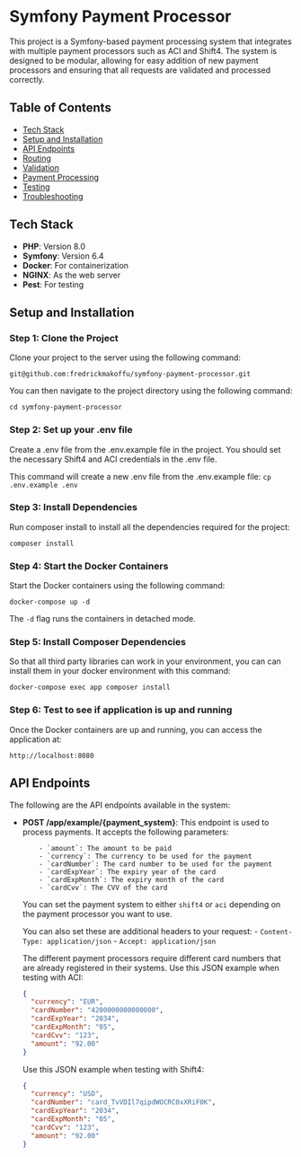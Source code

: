 # Symfony Payment Processor

This project is a Symfony-based payment processing system that integrates with multiple payment processors such as ACI and Shift4. The system is designed to be modular, allowing for easy addition of new payment processors and ensuring that all requests are validated and processed correctly.

## Table of Contents
- [Tech Stack](#tech-stack)
- [Setup and Installation](#setup-and-installation)
- [API Endpoints](#api-endpoints)
- [Routing](#routing)
- [Validation](#validation)
- [Payment Processing](#payment-processing)
- [Testing](#testing)
- [Troubleshooting](#troubleshooting)

## Tech Stack
- **PHP**: Version 8.0
- **Symfony**: Version 6.4
- **Docker**: For containerization
- **NGINX**: As the web server
- **Pest**: For testing

## Setup and Installation

### Step 1: Clone the Project

Clone your project to the server using the following command:

`git@github.com:fredrickmakoffu/symfony-payment-processor.git`

You can then navigate to the project directory using the following command:

`cd symfony-payment-processor`

### Step 2: Set up your .env file

Create a .env file from the .env.example file in the project. You should set the necessary Shift4 and ACI credentials in the .env file.

This command will create a new .env file from the .env.example file:
`cp .env.example .env`

### Step 3: Install Dependencies

Run composer install to install all the dependencies required for the project:

`composer install`

### Step 4: Start the Docker Containers

Start the Docker containers using the following command:

`docker-compose up -d`

The `-d` flag runs the containers in detached mode.

### Step 5: Install Composer Dependencies

So that all third party libraries can work in your environment, you can can install them in your docker environment with this command:

`docker-compose exec app composer install`


### Step 6: Test to see if application is up and running

Once the Docker containers are up and running, you can access the application at:

`http://localhost:8080`

## API Endpoints

The following are the API endpoints available in the system:

- **POST /app/example/{payment_system}**:
	This endpoint is used to process payments. It accepts the following parameters:
	```
		- `amount`: The amount to be paid
		- `currency`: The currency to be used for the payment
		- `cardNumber`: The card number to be used for the payment
		- `cardExpYear`: The expiry year of the card
		- `cardExpMonth`: The expiry month of the card
		- `cardCvv`: The CVV of the card
	```

	You can set the payment system to either `shift4` or `aci` depending on the payment processor you want to use.

	You can also set these are additional headers to your request:
		- `Content-Type: application/json`
		- `Accept: application/json`


	The different payment processors require different card numbers that are already registered in their systems. Use this JSON example when testing with ACI:
	```json
	{
	  "currency": "EUR",
	  "cardNumber": "4200000000000000",
	  "cardExpYear": "2034",
	  "cardExpMonth": "05",
	  "cardCvv": "123",
	  "amount": "92.00"
	}
	```

	Use this JSON example when testing with Shift4:
	```json
	{
	  "currency": "USD",
	  "cardNumber": "card_TvVDIl7qipdWOCRC0xXRiF0K",
	  "cardExpYear": "2034",
	  "cardExpMonth": "05",
	  "cardCvv": "123",
	  "amount": "92.00"
	}
	```
